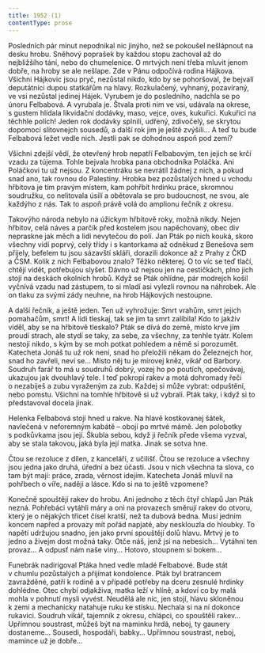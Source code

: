 ```yaml
---
title: 1952 (1)
contentType: prose
---
```


<section>

Posledních pár minut nepodnikal nic jinýho, než se pokoušel nešlápnout na desku hrobu. Sněhový poprašek by každou stopu zachoval až do nejbližšího tání, nebo do chumelenice. O mrtvých není třeba mluvit jenom dobře, na hroby se ale nešlape. Zde v Pánu odpočívá rodina Hájkova. Všichni Hájkovic jsou pryč, nezůstal nikdo, kdo by se pohoršoval, že bejvalí deputátníci dupou statkářům na hlavy. Rozkulačený, vyhnaný, pozavíraný, ve vsi nezůstal jedinej Hájek. Vyrubem je do posledního, nadchla se po únoru Felbabová. A vyrubala je. Štvala proti nim ve vsi, udávala na okrese, s gustem hlídala likvidační dodávky, maso, vejce, oves, kukuřici. Kukuřici na těchhle polích! Jeden rok dodávky splnili, udřený, zdivočelý, se skrytou dopomocí slitovnejch sousedů, a další rok jim je ještě zvýšili… A teď tu bude Felbabová ležet vedle nich. Jestli pak se dohodnou aspoň pod zemí?

Všichni zdejší vědí, že otevřený hrob nepatří Felbabovým, ten jejich se krčí vzadu za tújema. Tohle bejvala hrobka pana obchodníka Poláčka. Ani Poláčkovi tu už nejsou. Z koncentráku se nevrátil žádnej z nich, a pokud snad ano, tak rovnou do Palestiny. Hrobka bez pozůstalých hned u vchodu hřbitova je tím pravým místem, kam pohřbít hrdinku práce, skromnou soudružku, co nelitovala úsilí a obětovala se pro budoucnost, ne svou, ale každýho z nás. Tak to aspoň právě volá do amplionu řečník z okresu.

Takovýho národa nebylo na úžickym hřbitově roky, možná nikdy. Nejen hřbitov, celá náves a parčík před kostelem jsou napěchovaný, obec div nepraskne jak měch a lidi nevytečou do polí. Jan Pták po nich kouká, skoro všechny vidí poprvý, celý třídy i s kantorkama až odněkud z Benešova sem přijely, befelem tu jsou sázavští skláři, dorazili dokonce až z Prahy z ČKD a ČSM. Kolik z nich Felbabovou znalo? Těžko některej. O to víc se teď tlačí, chtějí vidět, potřebujou slyšet. Dávno už nejsou jen na cestičkách, plno jich stojí na deskách okolních hrobů. Když se Pták ohlídne, pár modrejch košil vyčnívá vzadu nad zástupem, to si mladí asi vylezli rovnou na náhrobek. Ale on tlaku za svými zády neuhne, na hrob Hájkových nestoupne.

A další řečník, a ještě jeden. Ten už vyhrožuje: Smrt vrahům, smrt jejich pomahačům, smrt! A lidi tleskaj, tak se jim ta smrt zalíbila! Kdo to jakživ viděl, aby se na hřbitově tleskalo? Pták se dívá do země, místo krve jím proudí strach, ale stydí se taky, za sebe, za všechny, za tenhle tyátr. Kolem nestojí nikdo, s kým by se moh potkat pohledem a němě si porozumět. Katecheta Jonáš tu už rok není, snad ho přeložili někam do Železnejch hor, snad ho zavřeli, neví se… Místo něj tu je mírovej kněz, vikář od Barbory. Soudruh farář to má u soudruhů dobrý, vozej ho po poutích, opečovávaj, ukazujou jak dvouhlavý tele. I teď pokropí rakev a motá dohromady řeči o nezabiješ a zubu vyraženým za zub. Každej si může vybrat: odpuštění, nebo pomstu. Všichni na tomhle hřbitově si už vybrali. Pták taky, i když si to představoval docela jinak.

Helenka Felbabová stojí hned u rakve. Na hlavě kostkovanej šátek, navlečená v neforemným kabátě – obojí po mrtvé mámě. Jen polobotky s podkůvkama jsou její. Škubla sebou, když ji řečník přede všema vyzval, aby se stala takovou, jaká byla její matka. Jinak se sotva hne.

Čtou se rezoluce z dílen, z kanceláří, z učilišť. Čtou se rezoluce a všechny jsou jedna jako druhá, úřední a bez účasti. Jsou v nich všechna ta slova, co tam být mají: práce, zrada, věrnost idejím. Katecheta Jonáš mluvil na pohřbech o víře, naději a lásce. Kdo si na to ještě vzpomene?

Konečně spouštějí rakev do hrobu. Ani jednoho z těch čtyř chlapů Jan Pták nezná. Pohřebáci vytáhli máry a oni na provazech směrují rakev do otvoru, který je o nějakých třicet čísel kratší, než ta dubová bedna. Musí jedním koncem napřed a provazy mít pořád napjaté, aby nesklouzla do hloubky. To napětí udržujou snadno, jen jako první spouštějí dolů hlavu. Mrtvý je to jedno a živejm dost možná taky. Otče náš, jenž jsi na nebesích… Vytáhni ten provaz… A odpusť nám naše viny… Hotovo, stoupnem si bokem…

Funebrák nadirigoval Ptáka hned vedle mladé Felbabové. Bude stát v chumlu pozůstalých a přijímat kondolence. Pták byl bratrancem zavražděné, patří k rodině a v případě potřeby na dceru zesnulé hrdinky dohlédne. Otec chybí odjakživa, matka leží v hlíně, a kdoví co by malá mohla v pohnutí mysli vyvést. Neudělá ale nic, jen stojí, hlavu skloněnou k zemi a mechanicky natahuje ruku ke stisku. Nechala si na ní dokonce rukavici. Soudruh vikář, tajemník z okresu, chlápci, co spouštěli rakev… Upřímnou soustrast, můžeš být na maminku hrdá, neboj, ty gaunery dostaneme… Sousedi, hospodáři, babky… Upřímnou soustrast, neboj, mamince už je dobře…

</section>
